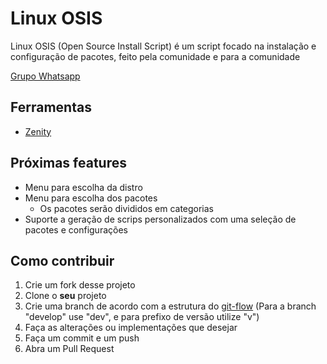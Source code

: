 # Linux OSIS
Linux OSIS (Open Source Install Script) é um script focado na instalação e configuração de pacotes, feito pela comunidade e para a comunidade

[Grupo Whatsapp](https://chat.whatsapp.com/G7XpMalOPiI2Sh3FBY8u2n)

## Ferramentas
* [Zenity](https://gitlab.gnome.org/GNOME/zenity)

## Próximas features
* Menu para escolha da distro
* Menu para escolha dos pacotes
  * Os pacotes serão divididos em categorias
* Suporte a geração de scrips personalizados com uma seleção de pacotes e configurações

## Como contribuir
1) Crie um fork desse projeto
2) Clone o <b>seu</b> projeto
3) Crie uma branch de acordo com a estrutura do [git-flow](https://jeffkreeftmeijer.com/git-flow/) (Para a branch "develop" use "dev", e para prefixo de versão utilize "v")
4) Faça as alterações ou implementações que desejar
5) Faça um commit e um push
6) Abra um Pull Request
